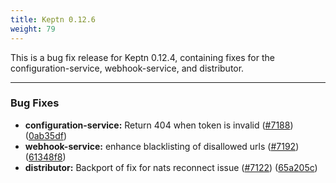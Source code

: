 ```yaml
---
title: Keptn 0.12.6
weight: 79
---
```


This is a bug fix release for Keptn 0.12.4, containing fixes for the configuration-service, webhook-service, and distributor.

---
### Bug Fixes

* **configuration-service:** Return 404 when token is invalid ([#7188](https://github.com/keptn/keptn/issues/7188)) ([0ab35df](https://github.com/keptn/keptn/commit/0ab35dfa481d2d7c96b3cefe8ef56ed7931c232a))
* **webhook-service:** enhance blacklisting of disallowed urls ([#7192](https://github.com/keptn/keptn/issues/7192)) ([61348f8](https://github.com/keptn/keptn/commit/61348f8bd7c2b1ca84137d4cf6cbd3b644c06bcf))
* **distributor:** Backport of fix for nats reconnect issue ([#7122](https://github.com/keptn/keptn/issues/7122)) ([65a205c](https://github.com/keptn/keptn/commit/65a205c10b1c713850c64150171bcf1abd892daa))
